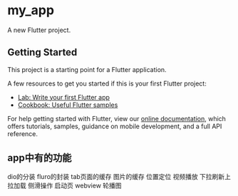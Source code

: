# my_app

A new Flutter project.

## Getting Started

This project is a starting point for a Flutter application.

A few resources to get you started if this is your first Flutter project:

- [Lab: Write your first Flutter app](https://flutter.dev/docs/get-started/codelab)
- [Cookbook: Useful Flutter samples](https://flutter.dev/docs/cookbook)

For help getting started with Flutter, view our
[online documentation](https://flutter.dev/docs), which offers tutorials,
samples, guidance on mobile development, and a full API reference.

## app中有的功能
dio的分装
fluro的封装
tab页面的缓存
图片的缓存
位置定位
视频播放
下拉刷新上拉加载
侧滑操作
启动页
webview
轮播图


